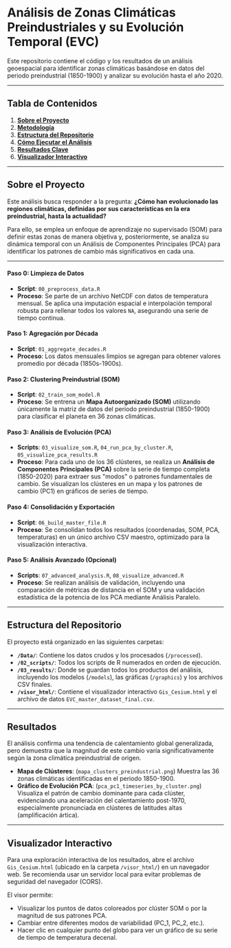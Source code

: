 # Análisis de Zonas Climáticas Preindustriales y su Evolución Temporal (EVC)

Este repositorio contiene el código y los resultados de un análisis geoespacial para identificar zonas climáticas basándose en datos del periodo preindustrial (1850-1900) y analizar su evolución hasta el año 2020.

---
## Tabla de Contenidos
1.  [**Sobre el Proyecto**](#-sobre-el-proyecto)
2.  [**Metodología**](#-metodología)
3.  [**Estructura del Repositorio**](#-estructura-del-repositorio)
4.  [**Cómo Ejecutar el Análisis**](#-cómo-ejecutar-el-análisis)
5.  [**Resultados Clave**](#-resultados-clave)
6.  [**Visualizador Interactivo**](#-visualizador-interactivo)

---

##  Sobre el Proyecto

Este análisis busca responder a la pregunta: **¿Cómo han evolucionado las regiones climáticas, definidas por sus características en la era preindustrial, hasta la actualidad?**

Para ello, se emplea un enfoque de aprendizaje no supervisado (SOM) para definir estas zonas de manera objetiva y, posteriormente,
se analiza su dinámica temporal con un Análisis de Componentes Principales (PCA) para identificar los patrones de cambio más significativos en cada una.

---

#### **Paso 0: Limpieza de Datos**
* **Script**: `00_preprocess_data.R`
* **Proceso**: Se parte de un archivo NetCDF con datos de temperatura mensual. Se aplica una imputación espacial e interpolación temporal robusta para rellenar todos los valores `NA`,
               asegurando una serie de tiempo continua.

#### **Paso 1: Agregación por Década**
* **Script**: `01_aggregate_decades.R`
* **Proceso**: Los datos mensuales limpios se agregan para obtener valores promedio por década (1850s-1900s).

#### **Paso 2: Clustering Preindustrial (SOM)**
* **Script**: `02_train_som_model.R`
* **Proceso**: Se entrena un **Mapa Autoorganizado (SOM)** utilizando únicamente la matriz de datos del periodo preindustrial (1850-1900) para clasificar el planeta en 36 zonas climáticas.

#### **Paso 3: Análisis de Evolución (PCA)**
* **Scripts**: `03_visualize_som.R`, `04_run_pca_by_cluster.R`, `05_visualize_pca_results.R`
* **Proceso**: Para cada uno de los 36 clústeres, se realiza un **Análisis de Componentes Principales (PCA)** sobre la serie de tiempo completa (1850-2020) para extraer sus "modos" o
               patrones fundamentales de cambio. Se visualizan los clústeres en un mapa y los patrones de cambio (PC1) en gráficos de series de tiempo.

#### **Paso 4: Consolidación y Exportación**
* **Script**: `06_build_master_file.R`
* **Proceso**: Se consolidan todos los resultados (coordenadas, SOM, PCA, temperaturas) en un único archivo CSV maestro, optimizado para la visualización interactiva.

#### **Paso 5: Análisis Avanzado (Opcional)**
* **Scripts**: `07_advanced_analysis.R`, `08_visualize_advanced.R`
* **Proceso**: Se realizan análisis de validación, incluyendo una comparación de métricas de distancia en el SOM y una validación estadística de la potencia de los PCA mediante Análisis Paralelo.

---
##  Estructura del Repositorio

El proyecto está organizado en las siguientes carpetas:

* **`/Data/`**: Contiene los datos crudos y los procesados (`/processed`).
* **`/02_scripts/`**: Todos los scripts de R numerados en orden de ejecución.
* **`/03_results/`**: Donde se guardan todos los productos del análisis, incluyendo los modelos (`/models`), las gráficas (`/graphics`) y los archivos CSV finales.
* **`/visor_html/`**: Contiene el visualizador interactivo `Gis_Cesium.html` y el archivo de datos `EVC_master_dataset_final.csv`.

---
## Resultados

El análisis confirma una tendencia de calentamiento global generalizada, pero demuestra que la magnitud de este cambio varía significativamente según la zona climática preindustrial de origen.

* **Mapa de Clústeres**: (`mapa_clusters_preindustrial.png`) Muestra las 36 zonas climáticas identificadas en el periodo 1850-1900.
* **Gráfico de Evolución PCA**: (`pca_pc1_timeseries_by_cluster.png`) Visualiza el patrón de cambio dominante para cada clúster,
              evidenciando una aceleración del calentamiento post-1970, especialmente pronunciada en clústeres de latitudes altas (amplificación ártica).

---
## Visualizador Interactivo

Para una exploración interactiva de los resultados, abre el archivo `Gis_Cesium.html` (ubicado en la carpeta `/visor_html/`) en un navegador web.
Se recomienda usar un servidor local para evitar problemas de seguridad del navegador (CORS).

El visor permite:
* Visualizar los puntos de datos coloreados por clúster SOM o por la magnitud de sus patrones PCA.
* Cambiar entre diferentes modos de variabilidad (PC_1, PC_2, etc.).
* Hacer clic en cualquier punto del globo para ver un gráfico de su serie de tiempo de temperatura decenal.


